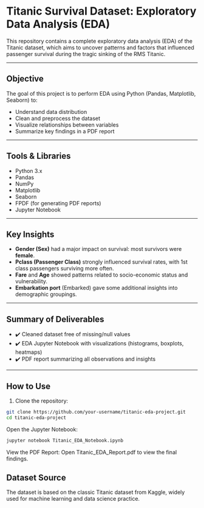 # Titanic Survival Dataset: Exploratory Data Analysis (EDA)

This repository contains a complete exploratory data analysis (EDA) of the Titanic dataset, which aims to uncover patterns and factors that influenced passenger survival during the tragic sinking of the RMS Titanic.

---

## Objective

The goal of this project is to perform EDA using Python (Pandas, Matplotlib, Seaborn) to:
- Understand data distribution
- Clean and preprocess the dataset
- Visualize relationships between variables
- Summarize key findings in a PDF report

---

## Tools & Libraries

- Python 3.x
- Pandas
- NumPy
- Matplotlib
- Seaborn
- FPDF (for generating PDF reports)
- Jupyter Notebook

---

## Key Insights

- **Gender (Sex)** had a major impact on survival: most survivors were **female**.
- **Pclass (Passenger Class)** strongly influenced survival rates, with 1st class passengers surviving more often.
- **Fare** and **Age** showed patterns related to socio-economic status and vulnerability.
- **Embarkation port** (Embarked) gave some additional insights into demographic groupings.

---

## Summary of Deliverables

- ✔️ Cleaned dataset free of missing/null values
- ✔️ EDA Jupyter Notebook with visualizations (histograms, boxplots, heatmaps)
- ✔️ PDF report summarizing all observations and insights

---

## How to Use

1. Clone the repository:
```bash
git clone https://github.com/your-username/titanic-eda-project.git
cd titanic-eda-project
```

Open the Jupyter Notebook:

```bash
jupyter notebook Titanic_EDA_Notebook.ipynb
```

View the PDF Report:
Open Titanic_EDA_Report.pdf to view the final findings.

## Dataset Source
The dataset is based on the classic Titanic dataset from Kaggle, widely used for machine learning and data science practice.

